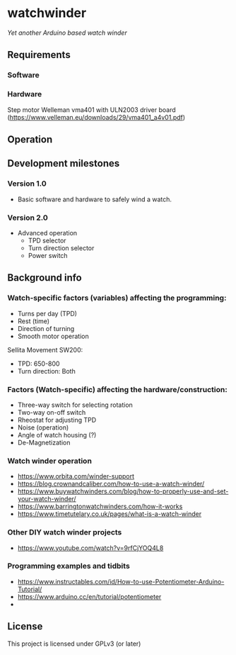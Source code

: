 # watchwinder
*Yet another Arduino based watch winder*

## Requirements

### Software

### Hardware
Step motor
Welleman vma401 with ULN2003 driver board (https://www.velleman.eu/downloads/29/vma401_a4v01.pdf)

## Operation

## Development milestones
### Version 1.0
- Basic software and hardware to safely wind a watch.
### Version 2.0
- Advanced operation
  - TPD selector
  - Turn direction selector
  - Power switch

## Background info
### Watch-specific factors (variables) affecting the programming:
- Turns per day (TPD)
- Rest (time)
- Direction of turning
- Smooth motor operation

Sellita Movement SW200:
- TPD: 650-800
- Turn direction: Both

### Factors (Watch-specific) affecting the hardware/construction:
- Three-way switch for selecting rotation
- Two-way on-off switch
- Rheostat for adjusting TPD
- Noise (operation)
- Angle of watch housing (?)
- De-Magnetization

### Watch winder operation
- https://www.orbita.com/winder-support
- https://blog.crownandcaliber.com/how-to-use-a-watch-winder/
- https://www.buywatchwinders.com/blog/how-to-properly-use-and-set-your-watch-winder/
- https://www.barringtonwatchwinders.com/how-it-works
- https://www.timetutelary.co.uk/pages/what-is-a-watch-winder

### Other DIY watch winder projects
- https://www.youtube.com/watch?v=9rfCjYOQ4L8

### Programming examples and tidbits
- https://www.instructables.com/id/How-to-use-Potentiometer-Arduino-Tutorial/
- https://www.arduino.cc/en/tutorial/potentiometer
-

## License
This project is licensed under GPLv3 (or later)
